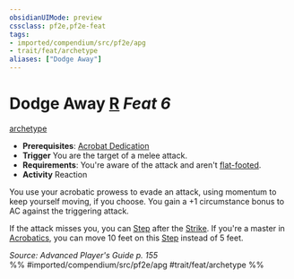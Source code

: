 ```yaml
---
obsidianUIMode: preview
cssclass: pf2e,pf2e-feat
tags:
- imported/compendium/src/pf2e/apg
- trait/feat/archetype
aliases: ["Dodge Away"]
---
```

# Dodge Away  [R](chapter-9-playing-the-game.md#Actions "Reaction") *Feat 6*  
[archetype](archetype.md)  

- **Prerequisites**: [Acrobat Dedication](acrobat-dedication-apg.md)
- **Trigger** You are the target of a melee attack.
- **Requirements**: You're aware of the attack and aren't [flat-footed](conditions.md#Flat-footed).
- **Activity** Reaction

You use your acrobatic prowess to evade an attack, using momentum to keep yourself moving, if you choose. You gain a +1 circumstance bonus to AC against the triggering attack.

If the attack misses you, you can [Step](step.md) after the [Strike](strike.md). If you're a master in [Acrobatics](../skills.md#Acrobatics), you can move 10 feet on this [Step](step.md) instead of 5 feet.

*Source: Advanced Player's Guide p. 155*  
%% #imported/compendium/src/pf2e/apg #trait/feat/archetype %%